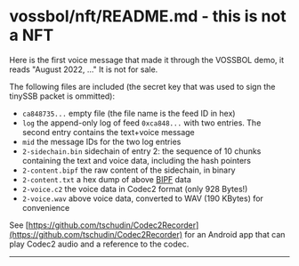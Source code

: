 # vossbol/nft/README.md - this is not a NFT

Here is the first voice message that made it through
the VOSSBOL demo, it reads "August 2022, ..." It is not for sale.

The following files are included (the secret key that was used to
sign the tinySSB packet is ommitted):

- ```ca848735...``` empty file (the file name is the feed ID in hex)
- ```log``` the append-only log of feed ```0xca848...``` with two entries. The second entry contains the text+voice message
- ```mid``` the message IDs for the two log entries
- ```2-sidechain.bin``` sidechain of entry 2: the sequence of 10 chunks containing the text and voice data, including the hash pointers
- ```2-content.bipf``` the raw content of the sidechain, in binary
- ```2-content.txt``` a hex dump of above [BIPF](https://github.com/ssbc/bipf) data
- ```2-voice.c2``` the voice data in Codec2 format (only 928 Bytes!)
- ```2-voice.wav``` above voice data, converted to WAV (190 KBytes) for convenience

See [https://github.com/tschudin/Codec2Recorder](https://github.com/tschudin/Codec2Recorder)
for an Android app that can play Codec2 audio and a reference to the codec.

---
